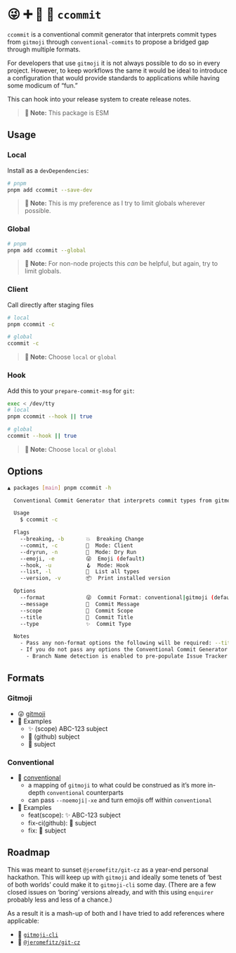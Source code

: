 # 😜 ➕ 👔 🟰 `ccommit`

`ccommit` is a conventional commit generator that interprets commit types from `gitmoji` through `conventional-commits` to propose a bridged gap through multiple formats.

For developers that use `gitmoji` it is not always possible to do so in every project. However, to keep workflows the same it would be ideal to introduce a configuration that would provide standards to applications while having some modicum of “fun.”

This can hook into your release system to create release notes.

> **📝 Note:** This package is ESM

## Usage

### Local

Install as a `devDependencies`:

```bash
# pnpm
pnpm add ccommit --save-dev

```

<!--
```bash

# npm
npm install ccommit --save-dev

# yarn
yarn add ccommit --dev
```
-->

> **📝 Note:** This is my preference as I try to limit globals wherever possible.

### Global

```bash
# pnpm
pnpm add ccommit --global
```

<!--
```bash
# npm
npm install ccommit --g

# yarn
yarn global add ccommit

# homebrew
brew install ccommit
```
-->

> **📝 Note:** For non-node projects this _can_ be helpful, but again, try to limit globals.

### Client

Call directly after staging files

```bash
# local
pnpm ccommit -c

# global
ccommit -c
```

<!--
```bash
# packages
# node ./packages/ccommit/dist/index.js -c
```
 -->

> **📝 Note:** Choose `local` or `global`

### Hook

Add this to your `prepare-commit-msg` for `git`:

```bash
exec < /dev/tty
# local
pnpm ccommit --hook || true

# global
ccommit --hook || true
```

<!--
```bash
# packages
# node ./packages/ccommit/dist/index.js --hook || true
```
 -->

> **📝 Note:** Choose `local` or `global`

## Options

```bash
▲ packages [main] pnpm ccommit -h

  Conventional Commit Generator that interprets commit types from gitmoji and conventional

  Usage
    $ ccommit -c

  Flags
    --breaking, -b       💥  Breaking Change
    --commit, -c         💽  Mode: Client
    --dryrun, -n         🎽  Mode: Dry Run
    --emoji, -e          😜  Emoji (default)
    --hook, -u           🪝  Mode: Hook
    --list, -l           📖  List all types
    --version, -v        📦  Print installed version

  Options
    --format             😜  Commit Format: conventional|gitmoji (default)
    --message            📝  Commit Message
    --scope              🔬  Commit Scope
    --title              📓  Commit Title
    --type               ✨  Commit Type

  Notes
    - Pass any non-format options the following will be required: --title, --type
    - If you do not pass any options the Conventional Commit Generator prompt will run
      - Branch Name detection is enabled to pre-populate Issue Tracker information in prompt
```

## Formats

### Gitmoji

- 😜 [gitmoji](https://gitmoji.dev)
- 🧪 Examples
  - ✨ (scope) ABC-123 subject
  - 💚 (github) subject
  - 🐛 subject

### Conventional

- 👔 [conventional](https://www.conventionalcommits.org)
  - a mapping of `gitmoji` to what could be construed as it’s more in-depth `conventional` counterparts
  - can pass `--noemoji|-xe` and turn emojis off within `conventional`
- 🧪 Examples
  - feat(scope): ✨ ABC-123 subject
  - fix-ci(github): 💚 subject
  - fix: 🐛 subject

<!--
### Custom

🍕 Creating a `custom` configuration can be ideal if you want more control, or have more specific business needs for your application. Using `cosmiconfig` you can create:

- `.ccommit`
- `.ccommit.json`
- `.ccommit.js`

By providing configuration options for your project.
-->

## Roadmap

This was meant to sunset `@jeromefitz/git-cz` as a year-end personal hackathon. This will keep up with `gitmoji` and ideally some tenets of ‘best of both worlds’ could make it to `gitmoji-cli` some day. (There are a few closed issues on ‘boring’ versions already, and with this using `enquirer` probably less and less of a chance.)

As a result it is a mash-up of both and I have tried to add references where applicable:

- 🔗 [`gitmoji-cli`](https://github.com/carloscuesta/gitmoji-cli)
- 🔗 [`@jeromefitz/git-cz`](https://github.com/jeromefitz/packages)
